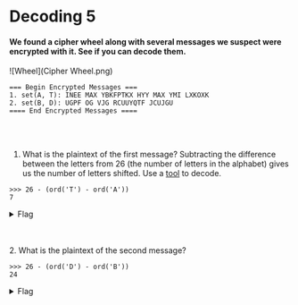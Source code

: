 #  Decoding 5

#### We found a cipher wheel along with several messages we suspect were encrypted with it. See if you can decode them.

![Wheel](Cipher Wheel.png)

```
=== Begin Encrypted Messages ===
1. set(A, T): INEE MAX YBKFPTKX HYY MAX YMI LXKOXK
2. set(B, D): UGPF OG VJG RCUUYQTF JCUJGU
==== End Encrypted Messages ====
```

<br></br>
1. What is the plaintext of the first message?
Subtracting the difference between the letters from 26 (the number of letters in the alphabet) gives us the number of letters shifted. Use a [tool](https://cryptii.com/pipes/caesar-cipher) to decode.
```
>>> 26 - (ord('T') - ord('A'))
7
```

<details>
<summary>Flag</summary>
<p> `pull the firmware off the ftp server` </p>
</details>

<br></br>
2. What is the plaintext of the second message?
```
>>> 26 - (ord('D') - ord('B'))
24
```

<details>
<summary>Flag</summary>
<p> `send me the password hashes` </p>
</details>
